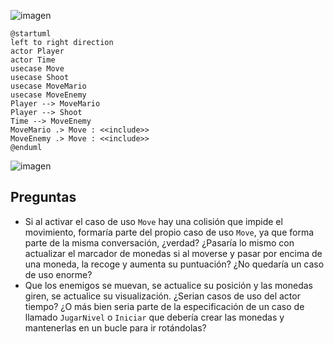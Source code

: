 ![imagen](https://user-images.githubusercontent.com/23361386/136965783-b69aa7ae-cd76-49b8-954e-6ec6d7356a85.png)

```plantuml
@startuml
left to right direction
actor Player
actor Time
usecase Move
usecase Shoot
usecase MoveMario
usecase MoveEnemy
Player --> MoveMario
Player --> Shoot
Time --> MoveEnemy
MoveMario .> Move : <<include>>
MoveEnemy .> Move : <<include>>
@enduml
```

![imagen](https://user-images.githubusercontent.com/23361386/136963199-fbed5fc7-24e9-48ac-8357-8c99ea95aafd.png)


## Preguntas
* Si al activar el caso de uso `Move` hay una colisión que impide el movimiento, formaría parte del propio caso de uso `Move`, ya que forma parte de la misma conversación, ¿verdad? ¿Pasaría lo mismo con actualizar el marcador de monedas si al moverse y pasar por encima de una moneda, la recoge y aumenta su puntuación? ¿No quedaría un caso de uso enorme?
 * Que los enemigos se muevan, se actualice su posición y las monedas giren, se actualice su visualización. ¿Serian casos de uso del actor tiempo? ¿O más bien seria parte de la especificación de un caso de llamado `JugarNivel` o `Iniciar` que debería crear las monedas y mantenerlas en un bucle para ir rotándolas?

